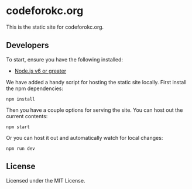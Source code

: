 # codeforokc.org

This is the static site for codeforokc.org.

## Developers

To start, ensure you have the following installed:

 - [Node.js v6 or greater](https://nodejs.org/)

We have added a handy script for hosting the static site locally. First install the npm dependencies:

    npm install

Then you have a couple options for serving the site. You can host out the current contents:

    npm start

Or you can host it out and automatically watch for local changes:

    npm run dev

## License

Licensed under the MIT License.

